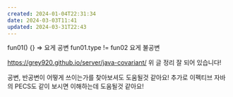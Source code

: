 ```yaml
---
created: 2024-01-04T22:31:34
date: 2024-03-03T11:41
updated: 2024-03-31T22:43
---
```

fun01<T extends String>() {} => 요게 공변
fun01<int>.type != fun02<number> 요게 불공변

https://grey920.github.io/server/java-covariant/
위 글 정리 잘 되어 있습니다!

공변, 반공변이 어떻게 쓰이는가를 찾아보셔도 도움될것 같아요!
추가로 이펙티브 자바의 PECS도 같이 보시면 이해하는데 도움될것 같아요!